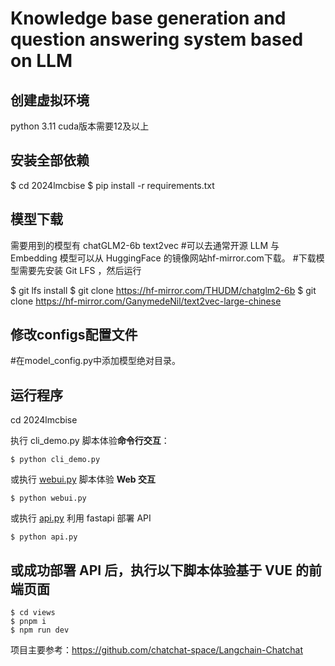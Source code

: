 # Knowledge base generation and question answering system based on LLM

## 创建虚拟环境
python 3.11 cuda版本需要12及以上

## 安装全部依赖
$  cd 2024lmcbise
$ pip install -r requirements.txt 

## 模型下载
需要用到的模型有
chatGLM2-6b
text2vec
#可以去通常开源 LLM 与 Embedding 模型可以从 HuggingFace 的镜像网站hf-mirror.com下载。
#下载模型需要先安装 Git LFS ，然后运行

$ git lfs install
$ git clone https://hf-mirror.com/THUDM/chatglm2-6b
$ git clone https://hf-mirror.com/GanymedeNil/text2vec-large-chinese

## 修改configs配置文件
#在model_config.py中添加模型绝对目录。

## 运行程序

cd 2024lmcbise

执行 cli_demo.py 脚本体验**命令行交互**：

```shell
$ python cli_demo.py
```

或执行 [webui.py](webui.py) 脚本体验 **Web 交互**

```shell
$ python webui.py
```

或执行 [api.py](api.py) 利用 fastapi 部署 API

```shell
$ python api.py
```

## 或成功部署 API 后，执行以下脚本体验基于 VUE 的前端页面

```shell
$ cd views 
$ pnpm i
$ npm run dev
```

项目主要参考：https://github.com/chatchat-space/Langchain-Chatchat
